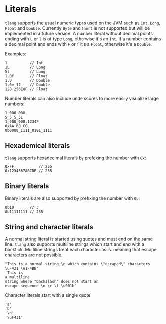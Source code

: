 # Literals 

`tlang` supports the usual numeric types used on the JVM such as `Int`, `Long`, `Float` and `Double`. Currently `Byte`
and `Short` is not supported but will be implemented in a future version. A number literal without decimal points ending 
with `L` or `l` is of type `Long`, otherwise it's an `Int`. If a number contains a decimal point and ends with `F` or 
`f` it's a `Float`, otherwise it's a `Double`.

Examples:

```tlang
1          // Int
1L         // Long
5l         // Long
1.0f       // Float
1.0        // Double
1.0e-12    // Double
128.256E8F // Float
```

Number literals can also include underscores to more easily visualize large numbers:

```tlang
1_000_000
5_5_5_5L
1_000_000.1234F
0xAA_BB_CCL
0b0000_1111_0101_1111
```

## Hexademical literals

`tlang` supports hexadecimal literals by prefexing the number with `0x`:

```tlang
0xFF           // 255
0x1234567ABCDE // 255
```

## Binary literals

Binary literals are also supported by prefixing the number with `0b`:

```tlang
0b10       // 3
0b11111111 // 255   
```

## String and character literals
A normal string literal is started using quotes and must end on the same line.
`tlang` also supports multiline strings which start and end with a backtick. Multiline
strings treat each character as is. meaning that escape characters are not possible.

```tlang
"This is a normal string \n which contains \"escaped\" characters \uF431 \u1F4BB"
`This is
a multiline
string where "backslash" does not start an 
escape sequence \n \r \t \u001b`
```

Character literals start with a single quote:

```tlang
'a'
'b'
'\n'
'\uF431'
```
